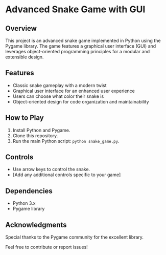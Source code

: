 # Advanced Snake Game with GUI

## Overview
This project is an advanced snake game implemented in Python using the Pygame library. The game features a graphical user interface (GUI) and leverages object-oriented programming principles for a modular and extensible design.

## Features
- Classic snake gameplay with a modern twist
- Graphical user interface for an enhanced user experience
- Users can choose what color their snake is
- Object-oriented design for code organization and maintainability

## How to Play
1. Install Python and Pygame.
2. Clone this repository.
3. Run the main Python script: `python snake_game.py`.

## Controls
- Use arrow keys to control the snake.
- [Add any additional controls specific to your game]

## Dependencies
- Python 3.x
- Pygame library

## Acknowledgments
Special thanks to the Pygame community for the excellent library.

Feel free to contribute or report issues!
